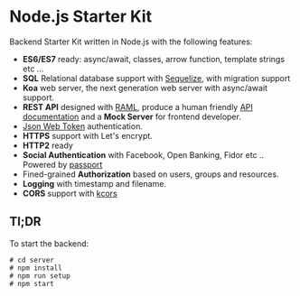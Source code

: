 # Node.js Starter Kit

Backend Starter Kit written in Node.js with the following features:

- **ES6/ES7** ready: async/await, classes, arrow function, template strings etc ...
- **SQL** Relational database support with [Sequelize](http://docs.sequelizejs.com/en/latest/), with migration support
- **Koa** web server, the next generation web server with async/await support.
- **REST API** designed with [RAML](http://raml.org/), produce a human friendly [API documentation](http://starhack.it/api/v1/doc/api.html) and a **Mock Server** for frontend developer.
- [Json Web Token](https://jwt.io/) authentication.
- **HTTPS** support with Let's encrypt.
- **HTTP2** ready
- **Social Authentication** with Facebook, Open Banking, Fidor etc .. Powered by [passport](http://passportjs.org/)
- Fined-grained **Authorization** based on users, groups and resources.
- **Logging** with timestamp and filename.
- **CORS** support with [kcors](https://github.com/koajs/cors)

## Tl;DR

To start the backend:

    # cd server
    # npm install
    # npm run setup
    # npm start
